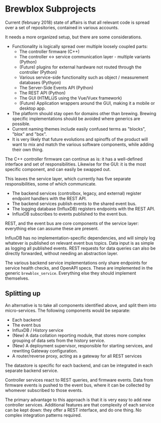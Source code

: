 # Brewblox Subprojects

Current (february 2018) state of affairs is that all relevant code is spread over a set of repositories, contained in various accounts.

It needs a more organized setup, but there are some considerations.
* Functionality is logically spread over multiple loosely coupled parts:
    * The controller firmware (C++)
    * The controller <-> service communication layer - multiple variants (Python)
    * (Future) plugins for external hardware not routed through the controller (Python)
    * Various service-side functionality such as object / measurement databases (Pythyon)
    * The Server-Side Events API (Python)
    * The REST API (Python)
    * The GUI (HTML/JS using the Vue/Vuex framework)
    * (Future) Application wrappers around the GUI, making it a mobile or desktop app.
* The platform should stay open for domains other than brewing. Brewing specific implementations should be avoided where generics are possible.
* Current naming themes include easily confused terms as "blocks", "blox" and "box".
* It is very likely that future evolutions and spinoffs of the product will want to mix and match the various software components, while adding their own thing.

The C++ controller firmware can continue as is: it has a well-defined interface and set of responsibilities. 
Likewise for the GUI: it is the most specific component, and can easily be swapped out.

This leaves the service layer, which currently has five separate responsibilities, some of which communicate.
* The backend services (controlbox, legacy, and external) register endpoint handlers with the REST API.
* The backend services publish events to the shared event bus.
* The logging database (InfluxDB) registers endpoints with the REST API.
* InfluxDB subscribes to events published to the event bus.

REST, and the event bus are core components of the service layer: everything else can assume these are present.

InfluxDB has no implementation-specific dependencies, and will simply log whatever is published on relevant event bus topics. Data input is as simple as logging all published events. REST requests for data queries can also be directly forwarded, without needing an abstraction layer.

The various backend service implementations only share endpoints for service health checks, and OpenAPI specs. These are implemented in the generic `brewblox_service`. Everything else they should implement themselves.


## Splitting up

<PlantUml src="microservices_diagram.puml" title="Micro Services"/>


An alternative is to take all components identified above, and split them into micro-services.
The following components would be separate:
* Each backend
* The event bus
* InfluxDB / History service
* (New) A data collation reporting module, that stores more complex grouping of data sets from the history service.
* (New) A deployment supervisor, responsible for starting services, and rewriting Gateway configuration.
* A router/reverse proxy, acting as a gateway for all REST services

The datastore is specific for each backend, and can be integrated in each separate backend service.

Controller services react to REST queries, and firmware events. Data from firmware events is pushed to the event bus, where it can be collected by whomever subscribed to those events.

The primary advantage to this approach is that it is very easy to add new controller services. Additional features are that complexity of each service can be kept down: they offer a REST interface, and do one thing. No complex integration patterns required.
